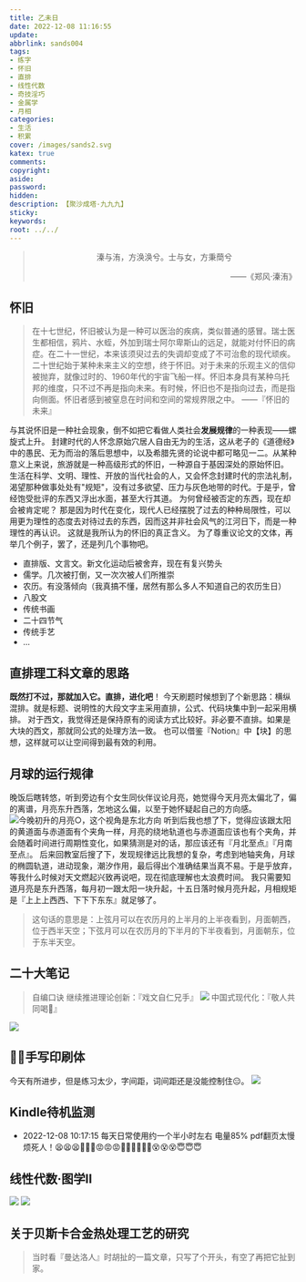 ```yaml
---
title: 乙未日
date: 2022-12-08 11:16:55
update: 
abbrlink: sands004
tags:
- 练字
- 怀旧
- 直排
- 线性代数
- 奇技淫巧
- 金属学
- 月相
categories:
- 生活
- 积累
cover: /images/sands2.svg
katex: true
comments:
copyright:
aside: 
password:
hidden:
description: 【聚沙成塔·九九九】 
sticky: 
keywords:
root: ../../
---
```


> <center>溱与洧，方涣涣兮。士与女，方秉蕳兮</center>
> <p align="right">——《郑风·溱洧》</p>
## 怀旧
> 在十七世纪，怀旧被认为是一种可以医治的疾病，类似普通的感冒。瑞士医生都相信，鸦片、水蛭，外加到瑞士阿尔卑斯山的远足，就能对付怀旧的病症。在二十一世纪，本来该须臾过去的失调却变成了不可治愈的现代顽疾。二十世纪始于某种未来主义的空想，终于怀旧。对于未来的乐观主义的信仰被抛弃，就像过时的、1960年代的宇宙飞船一样。怀旧本身具有某种乌托邦的维度，只不过不再是指向未来。有时候，怀旧也不是指向过去，而是指向侧面。怀旧者感到被窒息在时间和空间的常规界限之中。
> ——『怀旧的未来』

与其说怀旧是一种社会现象，倒不如把它看做人类社会**发展规律**的一种表现——螺旋式上升。
封建时代的人怀念原始穴居人自由无为的生活，这从老子的《道德经》中的愚民、无为而治的落后思想中，以及希腊先贤的论说中都可略见一二。从某种意义上来说，旅游就是一种高级形式的怀旧，一种源自于基因深处的原始怀旧。
生活在科学、文明、理性、开放的当代社会的人，又会怀念封建时代的宗法礼制，渴望那种做事处处有"规矩"，没有过多欲望、压力与灰色地带的时代。于是乎，曾经饱受批评的东西又浮出水面，甚至大行其道。
为何曾经被否定的东西，现在却会被肯定呢？
那是因为时代在变化，现代人已经摆脱了过去的种种局限性，可以用更为理性的态度去对待过去的东西，因而这并非社会风气的江河日下，而是一种理性的再认识。
这就是我所认为的怀旧的真正含义。
为了尊重议论文的文体，再举几个例子，罢了，还是列几个事物吧。
- 直排版、文言文。新文化运动后被舍弃，现在有复兴势头
- 儒学。几次被打倒，又一次次被人们所推崇
- 农历。有没落倾向（我真搞不懂，居然有那么多人不知道自己的农历生日）
- 八股文
- 传统书画
- 二十四节气
- 传统手艺
- ...

## 直排理工科文章的思路
**既然打不过，那就加入它。直排，进化吧**！
今天刷题时候想到了个新思路：横纵混排。就是标题、说明性的大段文字主采用直排，公式、代码块集中到一起采用横排。
对于西文，我觉得还是保持原有的阅读方式比较好。非必要不直排。如果是大块的西文，那就同公式的处理方法一致。
也可以借鉴『Notion』中【块】的思想，这样就可以让空间得到最有效的利用。

## 月球的运行规律
晚饭后瞎转悠，听到旁边有个女生同伙伴议论月亮，她觉得今天月亮太偏北了，偏的离谱，月亮东升西落，怎地这么偏，以至于她怀疑起自己的方向感。
![今晚初升的月亮○，这个视角是东北方向](../../../images/20221012/IMG_20221209_000218.jpg)
听到后我也想了下，觉得应该跟太阳的黄道面与赤道面有个夹角一样，月亮的绕地轨道也与赤道面应该也有个夹角，并会随着时间进行周期性变化，如果猜测是对的话，那应该还有『月北至点』『月南至点』。
后来回教室后搜了下，发现规律远比我想的复杂，考虑到地轴夹角，月球的椭圆轨道，进动现象，潮汐作用，最后得出个准确结果当真不易。于是乎放弃，等我什么时候对天文燃起兴致再说吧，现在彻底理解也太浪费时间。
我只需要知道月亮是东升西落，每月初一跟太阳一块升起，十五日落时候月亮升起，月相规矩是『上上上西西、下下下东东』就足够了。
> 这句话的意思是：上弦月可以在农历月的上半月的上半夜看到，月面朝西，位于西半天空；下弦月可以在农历月的下半月的下半夜看到，月面朝东，位于东半天空。

## 二十大笔记
> 自编口诀
> 继续推进理论创新：『戏文自仁兄手』
> ![](../../../images/20221012/IMG_20221208_140602.jpg)
> 中国式现代化：『敬人共同喝🍺』

![](../../../images/20221012/IMG_20221208_135955.jpg)


## ✍🏻手写印刷体
今天有所进步，但是练习太少，字间距，词间距还是没能控制住😑。
![](../../../images/20221012/IMG_20221208_111526.jpg)
## Kindle待机监测
* 2022-12-08 10:17:15 每天日常使用约一个半小时左右 电量85%
pdf翻页太慢烦死人！😫😫😫😤😤😤😡😡😡🤬🤬🤬🤡🤡🤡😵😵😵😇😇😇
## 线性代数·图学II
![](../../../images/20221012/IMG_20221208_115657.jpg)
![](../../../images/20221012/IMG_20221208_153321.jpg)
## 关于贝斯卡合金热处理工艺的研究
>  当时看『曼达洛人』时胡扯的一篇文章，只写了个开头，有空了再把它扯到家。